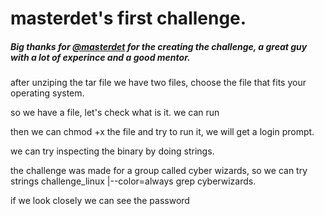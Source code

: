 # masterdet's first challenge.
 
##### Big thanks for [@masterdet](https://www.youtube.com/channel/UC66idcoWzeZ_AsTnYr3L37g/featured) for the creating the challenge, a great guy with a lot of experince and a good mentor.
 

 
after unziping the tar file we have two files, choose the file that fits your operating system.

so we have a file, let's check what is it.
we can run 

then we can chmod +x the file and try to run it, we will get a login prompt.

we can try inspecting the binary by doing strings.

the challenge was made for a group called cyber wizards, so we can try strings challenge_linux |--color=always grep cyberwizards.

if we look closely we can see the password
